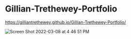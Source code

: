 # Gillian-Trethewey-Portfolio

https://gilliantrethewey.github.io/Gillian-Trethewey-Portfolio/


![Screen Shot 2022-03-08 at 4 46 51 PM](https://user-images.githubusercontent.com/7611178/157331089-8cd984b0-6331-4ee3-b89a-4722209316e3.jpg)
